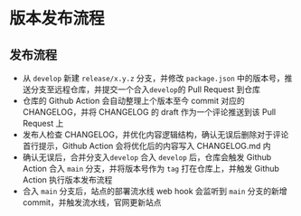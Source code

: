 # 版本发布流程

## 发布流程

- 从 `develop` 新建 `release/x.y.z` 分支，并修改 `package.json` 中的版本号，推送分支至远程仓库，并提交一个合入`develop`的 Pull Request 到仓库
- 仓库的 Github Action 会自动整理上个版本至今 commit 对应的 CHANGELOG，并将 CHANGELOG 的 draft 作为一个评论推送到该 Pull Request 上
- 发布人检查 CHANGELOG，并优化内容逻辑结构，确认无误后删除对于评论首行提示，Github Action 会将优化后的内容写入 CHANGELOG.md 内
- 确认无误后，合并分支入`develop`
合入 `develop` 后，仓库会触发 Github Action 合入 `main` 分支，并将版本号作为 `tag` 打在仓库上，并触发 Github Action 执行版本发布流程
- 合入 `main` 分支后，站点的部署流水线 web hook 会监听到 `main` 分支的新增 commit，并触发流水线，官网更新站点